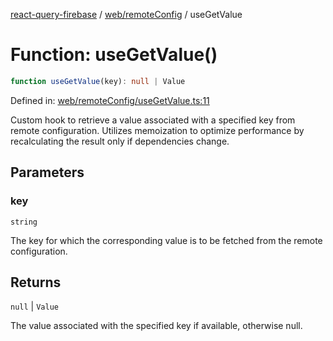 [react-query-firebase](../../../modules.md) / [web/remoteConfig](../index.md) / useGetValue

# Function: useGetValue()

```ts
function useGetValue(key): null | Value
```

Defined in: [web/remoteConfig/useGetValue.ts:11](https://github.com/vpishuk/react-query-firebase/blob/09a15a5d938c4bdaa4fd86491bcf8ea41c16371f/web/remoteConfig/useGetValue.ts#L11)

Custom hook to retrieve a value associated with a specified key from remote configuration.
Utilizes memoization to optimize performance by recalculating the result only if dependencies change.

## Parameters

### key

`string`

The key for which the corresponding value is to be fetched from the remote configuration.

## Returns

`null` \| `Value`

The value associated with the specified key if available, otherwise null.
